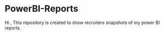 # PowerBI-Reports
Hi , This repository is created to show recruiters snapshots of my power BI reports.

